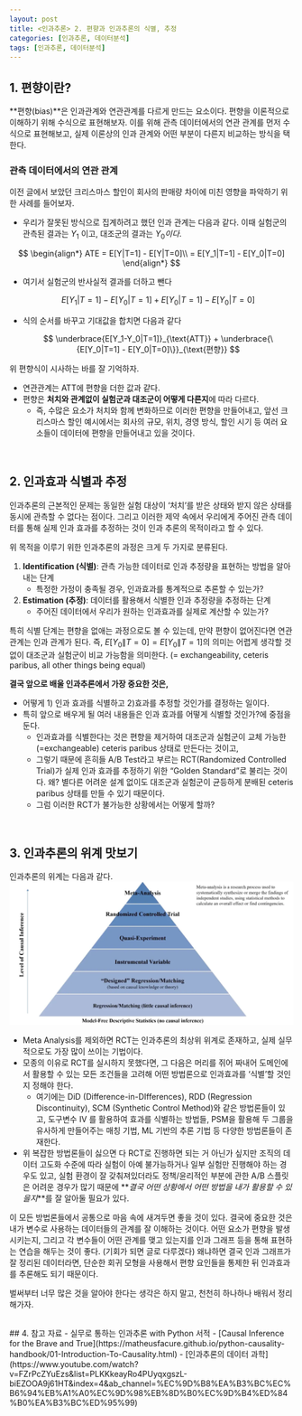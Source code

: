 ```yaml
---
layout: post
title: <인과추론> 2. 편향과 인과추론의 식별, 추정
categories: [인과추론, 데이터분석]
tags: [인과추론, 데이터분석]
---
```


## 1. 편향이란?

**편향(bias)**은 인과관계와 연관관계를 다르게 만드는 요소이다. 편향을 이론적으로 이해하기 위해 수식으로 표현해보자. 이를 위해 관측 데이터에서의 연관 관계를 먼저 수식으로 표현해보고, 실제 이론상의 인과 관계와 어떤 부분이 다른지 비교하는 방식을 택한다.

### 관측 데이터에서의 연관 관계

이전 글에서 보았던 크리스마스 할인이 회사의 판매량 차이에 미친 영향을 파악하기 위한 사례를 들어보자.

- 우리가 잘못된 방식으로 집계하려고 했던 인과 관계는 다음과 같다. 이때 실험군의 관측된 결과는 $Y_1$ 이고, 대조군의 결과는 $Y_0 이다.$

$$
\begin{align*}
ATE = E[Y|T=1] - E[Y|T=0]\\ = E[Y_1|T=1] - E[Y_0|T=0]
\end{align*}
$$

- 여기서 실험군의 반사실적 결과를 더하고 뺀다
    
    $$
    E[Y_1|T=1] - E[Y_0|T=1] + E[Y_0|T=1] - E[Y_0|T=0]
    $$
    
- 식의 순서를 바꾸고 기대값을 합치면 다음과 같다
    
    $$
    \underbrace{E[Y_1-Y_0|T=1]}_{\text{ATT}} + \underbrace{\{E[Y_0|T=1] - E[Y_0|T=0]\}}_{\text{편향}}
    $$
    

위 편향식이 시사하는 바를 잘 기억하자. 

- 연관관계는 ATT에 편향을 더한 값과 같다.
- 편향은 **처치와 관계없이 실험군과 대조군이 어떻게 다른지**에 따라 다르다.
    - 즉, 수많은 요소가 처치와 함께 변화하므로 이러한 편향을 만들어내고, 앞선 크리스마스 할인 예시에서는 회사의 규모, 위치, 경영 방식, 할인 시기 등 여러 요소들이 데이터에 편향을 만들어내고 있을 것이다.

<br/>

## 2. 인과효과 식별과 추정

인과추론의 근본적인 문제는 동일한 실험 대상이 ‘처치’를 받은 상태와 받지 않은 상태를 동시에 관측할 수 없다는 점이다. 그리고 이러한 제약 속에서 우리에게 주어진 관측 데이터를 통해 실제 인과 효과를 추정하는 것이 인과 추론의 목적이라고 할 수 있다.

위 목적을 이루기 위한 인과추론의 과정은 크게 두 가지로 분류된다.

1. **Identification (식별)**: 관측 가능한 데이터로 인과 추정량을 표현하는 방법을 알아내는 단계
    - 특정한 가정이 충족될 경우, 인과효과를 통계적으로 추론할 수 있는가?
2. **Estimation (추정)**: 데이터를 활용해서 식별한 인과 추정량을 추정하는 단계
    - 주어진 데이터에서 우리가 원하는 인과효과를 실제로 계산할 수 있는가?

특히 식별 단계는 편향을 없애는 과정으로도 볼 수 있는데, 만약 편향이 없어진다면 연관 관계는 인과 관계가 된다. 즉, $E[Y_0\|T=0] = E[Y_0\|T=1]$의 의미는 어렵게 생각할 것 없이 대조군과 실험군이 비교 가능함을 의미한다. (= exchangeability, ceteris paribus, all other things being equal)

**결국 앞으로 배울 인과추론에서 가장 중요한 것은,**

- 어떻게 1) 인과 효과를 식별하고 2)효과를 추정할 것인가를 결정하는 일이다.
- 특히 앞으로 배우게 될 여러 내용들은 인과 효과를 어떻게 식별할 것인가?에 중점을 둔다.
    - 인과효과를 식별한다는 것은 편향을 제거하여 대조군과 실험군이 교체 가능한(=exchangeable) ceteris paribus 상태로 만든다는 것이고,
    - 그렇기 때문에 흔히들 A/B Test라고 부르는 RCT(Randomized Controlled Trial)가 실제 인과 효과를 추정하기 위한 “Golden Standard”로 불리는 것이다. 왜? 별다른 어려운 설계 없이도 대조군과 실험군이 균등하게 분배된 ceteris paribus 상태를 만들 수 있기 때문이다.
    - 그럼 이러한 RCT가 불가능한 상황에서는 어떻게 할까?

<br/>

## 3. 인과추론의 위계 맛보기

인과추론의 위계는 다음과 같다. 
![250529_hierarchy.png](/public/img/250529_hierarchy.png)
- Meta Analysis를 제외하면 RCT는 인과추론의 최상위 위계로 존재하고, 실제 실무적으로도 가장 많이 쓰이는 기법이다.
- 모종의 이유로 RCT를 실시하지 못했다면, 그 다음은 머리를 쥐어 짜내어 도메인에서 활용할 수 있는 모든 조건들을 고려해 어떤 방법론으로 인과효과를 ‘식별’할 것인지 정해야 한다.
    - 여기에는 DiD (Difference-in-DIfferences), RDD (Regression Discontinuity), SCM (Synthetic Control Method)와 같은 방법론들이 있고, 도구변수 IV 를 활용하여 효과를 식별하는 방법들, PSM을 활용해 두 그룹을 유사하게 만들어주는 매칭 기법, ML 기반의 추론 기법 등 다양한 방법론들이 존재한다.
- 위 복잡한 방법론들이 싫으면 다 RCT로 진행하면 되는 거 아닌가 싶지만 조직의 데이터 고도화 수준에 따라 실험이 아예 불가능하거나 일부 실험만 진행해야 하는 경우도 있고, 실험 환경이 잘 갖춰져있더라도 정책/윤리적인 부분에 관한 A/B 스플릿은 어려운 경우가 많기 때문에 **_결국 어떤 상황에서 어떤 방법을 내가 활용할 수 있을지_**를 잘 알아둘 필요가 있다.

이 모든 방법론들에서 공통으로 마음 속에 새겨두면 좋을 것이 있다. 결국에 중요한 것은 내가 변수로 사용하는 데이터들의 관계를 잘 이해하는 것이다. 어떤 요소가 편향을 발생시키는지, 그리고 각 변수들이 어떤 관계를 맺고 있는지를 인과 그래프 등을 통해 표현하는 연습을 해두는 것이 좋다. (기회가 되면 글로 다루겠다) 왜냐하면 결국 인과 그래프가 잘 정리된 데이터라면, 단순한 회귀 모형을 사용해서 편향 요인들을 통제한 뒤 인과효과를 추론해도 되기 때문이다. 

벌써부터 너무 많은 것을 알아야 한다는 생각은 하지 말고, 천천히 하나하나 배워서 정리해가자.

<br/>
## 4. 참고 자료
- 실무로 통하는 인과추론 with Python 서적
- [Causal Inference for the Brave and True](https://matheusfacure.github.io/python-causality-handbook/01-Introduction-To-Causality.html)
- [인과추론의 데이터 과학](https://www.youtube.com/watch?v=FZrPcZYuEzs&list=PLKKkeayRo4PUyqxgszL-biEZOOA9j61HT&index=4&ab_channel=%EC%9D%B8%EA%B3%BC%EC%B6%94%EB%A1%A0%EC%9D%98%EB%8D%B0%EC%9D%B4%ED%84%B0%EA%B3%BC%ED%95%99)